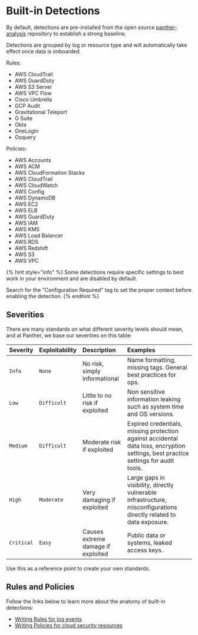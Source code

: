 # Built-in Detections

By default, detections are pre-installed from the open source [panther-analysis](https://github.com/panther-labs/panther-analysis) repository to establish a strong baseline.

Detections are grouped by log or resource type and will automatically take effect once data is onboarded.

Rules:

* AWS CloudTrail
* AWS GuardDuty
* AWS S3 Server
* AWS VPC Flow
* Cisco Umbrella
* GCP Audit
* Gravitational Teleport
* G Suite
* Okta
* OneLogin
* Osquery

Policies:

* AWS Accounts
* AWS ACM
* AWS CloudFormation Stacks
* AWS CloudTrail
* AWS CloudWatch
* AWS Config
* AWS DynamoDB
* AWS EC2
* AWS ELB
* AWS GuardDuty
* AWS IAM
* AWS KMS
* AWS Load Balancer
* AWS RDS
* AWS Redshift
* AWS S3
* AWS VPC

{% hint style="info" %}
Some detections require specific settings to best work in your environment and are disabled by default.

Search for the "Configuration Required" tag to set the proper context before enabling the detection.
{% endhint %}

## Severities

There are many standards on what different severity levels should mean, and at Panther, we base our severities on this table:

| Severity | Exploitability | Description | Examples |
| :--- | :--- | :--- | :--- |
| `Info` | `None` | No risk, simply informational | Name formatting, missing tags. General best practices for ops. |
| `Low` | `Difficult` | Little to no risk if exploited | Non sensitive information leaking such as system time and OS versions. |
| `Medium` | `Difficult` | Moderate risk if exploited | Expired credentials, missing protection against accidental data loss, encryption settings, best practice settings for audit tools. |
| `High` | `Moderate` | Very damaging if exploited | Large gaps in visibility, directly vulnerable infrastructure, misconfigurations directly related to data exposure. |
| `Critical` | `Easy` | Causes extreme damage if exploited | Public data or systems, leaked access keys. |

Use this as a reference point to create your own standards.

## Rules and Policies

Follow the links below to learn more about the anatomy of built-in detections:

* [Writing Rules for log events](rules.md)
* [Writing Policies for cloud security resources](policies.md)

